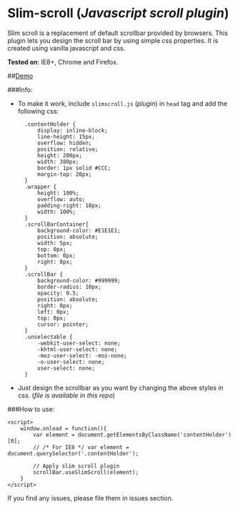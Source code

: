 Slim-scroll (_Javascript scroll plugin_)
======================================

Slim scroll is a replacement of default scrollbar provided by browsers. 
This plugin lets you design the scroll bar by using simple css properties. It is created using vanilla javascript and css.

**Tested on**: IE8+, Chrome and Firefox.

##[Demo](https://rawgit.com/venkateshwar/slim-scroll/master/index.html)

###Info:

- To make it work, include `slimscroll.js` (_plugin_) in `head` tag and add the following css:
	
	    .contentHolder {
	        display: inline-block;
	        line-height: 15px;
	        overflow: hidden;
	        position: relative;
	        height: 200px;
	        width: 380px;
	        border: 1px solid #CCC;
	        margin-top: 20px;
	    }
	    .wrapper {
	        height: 100%;
	        overflow: auto;
	        padding-right: 18px;
	        width: 100%;
	    }
	    .scrollBarContainer{
	        background-color: #E1E1E1;
	        position: absolute;
	        width: 5px;
	        top: 0px;
	        bottom: 0px;
	        right: 0px;
	    }
	    .scrollBar {
	        background-color: #999999;
	        border-radius: 10px;
	        opacity: 0.5;
	        position: absolute;
	        right: 0px;
	        left: 0px;
	        top: 0px;
	        cursor: pointer;
	    }
	    .unselectable {
	        -webkit-user-select: none;
	        -khtml-user-select: none;
	        -moz-user-select: -moz-none;
	        -o-user-select: none;
	        user-select: none;
	    }


- Just design the scrollbar as you want by changing the above styles in css. (_file is available in this repo_)


###How to use:

    <script>
        window.onload = function(){  
            var element = document.getElementsByClassName('contentHolder')[0];
            // /* For IE8 */ var element = document.querySelector('.contentHolder');
			
			// Apply slim scroll plugin
            scrollBar.useSlimScroll(element);
        }
    </script>

If you find any issues, please file them in issues section.


